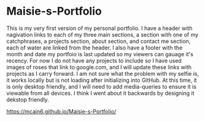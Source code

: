# Maisie-s-Portfolio

This is my very first version of my personal portfolio. I have a header with nagivation links to each of my three main sections, a section with one of my catchphrases, a projects section, about section, and contact me section, each of water are linked from the header. I also have a footer with the month and date my portfoio is last updated so my viewers can gauage it's recency. For now I do not have any projects to include so I have used images of roses that link to google.com, and I will update these links with projects as I carry forward. I am not sure what the problem with my selfie is, it works locally but is not loading after initializing into GitHub. At this time, it is only desktop friendly, and I will need to add media-queries to ensure it is viewable from all devices. I think I went about it backwards by designing it dekstop friendly.

https://mcain6.github.io/Maisie-s-Portfolio/
